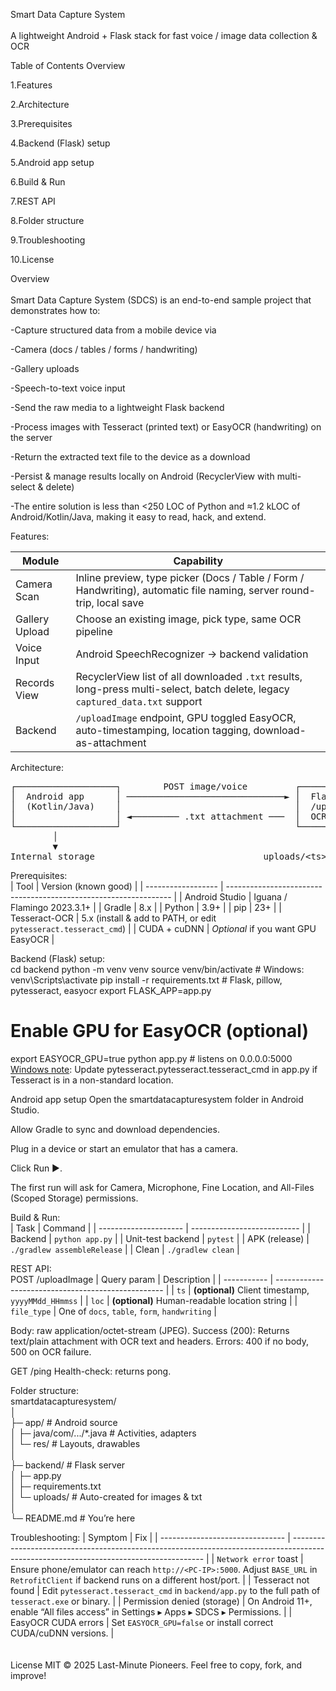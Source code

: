 Smart Data Capture System<br><br>
A lightweight Android + Flask stack for fast voice / image data collection & OCR<br>

Table of Contents
Overview

1.Features

2.Architecture

3.Prerequisites

4.Backend (Flask) setup

5.Android app setup

6.Build & Run

7.REST API

8.Folder structure

9.Troubleshooting

10.License

Overview<br><br>
Smart Data Capture System (SDCS) is an end-to-end sample project that demonstrates how to:

 -Capture structured data from a mobile device via

 -Camera (docs / tables / forms / handwriting)

 -Gallery uploads

 -Speech-to-text voice input

 -Send the raw media to a lightweight Flask backend

 -Process images with Tesseract (printed text) or EasyOCR (handwriting) on the server

 -Return the extracted text file to the device as a download

 -Persist & manage results locally on Android (RecyclerView with multi-select & delete)

 -The entire solution is less than <250 LOC of Python and ≈1.2 kLOC of Android/Kotlin/Java, making it easy to read, hack, and extend.

Features:

| Module             | Capability                                                                                                                    |
| ------------------ | ----------------------------------------------------------------------------------------------------------------------------- |
|   Camera Scan      | Inline preview, type picker (Docs / Table / Form / Handwriting), automatic file naming, server round-trip, local save         |
|   Gallery Upload   | Choose an existing image, pick type, same OCR pipeline                                                                        |
|   Voice Input      | Android SpeechRecognizer → backend validation                                                                                 |
|   Records View     | RecyclerView list of all downloaded `.txt` results, long-press multi-select, batch delete, legacy `captured_data.txt` support |
|   Backend          | `/uploadImage` endpoint, GPU toggled EasyOCR, auto-timestamping, location tagging, download-as-attachment                     |

Architecture:<br>
<pre>
┌───────────────────┐        POST image/voice         ┌────────────────────────┐
│  Android app      │ ──────────────────────────────► │  Flask backend         │
│  (Kotlin/Java)    │                                 │  /uploadImage          │
│                   │ ◄───────── .txt attachment ───  │  OCR (Tesseract/Easy)  │
└───────────────────┘                                 └────────────────────────┘
        │                                                          │
        ▼                                                          ▼
Internal storage                                uploads/&lt;ts&gt;_&lt;type&gt;_&lt;loc&gt;.jpg/.txt
</pre>



Prerequisites:<br>
| Tool               | Version (known good)                                             |
| ------------------ | ---------------------------------------------------------------- |
|   Android Studio   | Iguana / Flamingo 2023.3.1+                                      |
|   Gradle           | 8.x                                                              |
|   Python           | 3.9+                                                             |
|   pip              | 23+                                                              |
|   Tesseract-OCR    | 5.x (install & add to PATH, or edit `pytesseract.tesseract_cmd`) |
|   CUDA + cuDNN     | *Optional* if you want GPU EasyOCR                               |

Backend (Flask) setup:<br>
cd backend
python -m venv venv
source venv/bin/activate          # Windows: venv\Scripts\activate
pip install -r requirements.txt   # Flask, pillow, pytesseract, easyocr
export FLASK_APP=app.py
# Enable GPU for EasyOCR (optional)
export EASYOCR_GPU=true
python app.py                     # listens on 0.0.0.0:5000
<u>Windows note</u>:
Update pytesseract.pytesseract.tesseract_cmd in app.py if Tesseract is in a non-standard location.

Android app setup
Open the smartdatacapturesystem folder in Android Studio.

Allow Gradle to sync and download dependencies.

Plug in a device or start an emulator that has a camera.

Click Run ▶.

The first run will ask for Camera, Microphone, Fine Location, and All-Files (Scoped Storage) permissions.

Build & Run:<br>
| Task                  | Command                     |
| --------------------- | --------------------------- |
|   Backend             | `python app.py`             |
|   Unit-test backend   | `pytest`                    |
|   APK (release)       | `./gradlew assembleRelease` |
|   Clean               | `./gradlew clean`           |

REST API:<br>
POST /uploadImage
| Query param | Description                                        |
| ----------- | -------------------------------------------------- |
| `ts`        | **(optional)** Client timestamp, `yyyyMMdd_HHmmss` |
| `loc`       | **(optional)** Human-readable location string      |
| `file_type` | One of `docs`, `table`, `form`, `handwriting`      |

Body: raw application/octet-stream (JPEG).
Success (200): Returns text/plain attachment with OCR text and headers.
Errors: 400 if no body, 500 on OCR failure.

GET /ping
Health-check: returns pong.

Folder structure:<br>
smartdatacapturesystem/<br>
│<br>
├─ app/                      # Android source<br>
│   ├─ java/com/.../*.java   # Activities, adapters<br>
│   └─ res/                  # Layouts, drawables<br>
│<br>
├─ backend/                  # Flask server<br>
│   ├─ app.py<br>
│   ├─ requirements.txt<br>
│   └─ uploads/              # Auto-created for images & txt<br>
│<br>
└─ README.md                 # You’re here<br>

Troubleshooting:
| Symptom                         | Fix                                                                                                                                    |
| ------------------------------- | -------------------------------------------------------------------------------------------------------------------------------------- |
|   `Network error` toast         | Ensure phone/emulator can reach `http://<PC-IP>:5000`. Adjust `BASE_URL` in `RetrofitClient` if backend runs on a different host/port. |
|   Tesseract not found           | Edit `pytesseract.tesseract_cmd` in `backend/app.py` to the full path of `tesseract.exe` or binary.                                    |
|   Permission denied (storage)   | On Android 11+, enable “All files access” in Settings ▸ Apps ▸ SDCS ▸ Permissions.                                                     |
|   EasyOCR CUDA errors           | Set `EASYOCR_GPU=false` or install correct CUDA/cuDNN versions.                                                                        |
<br><br><br>
License
MIT © 2025 Last-Minute Pioneers. Feel free to copy, fork, and improve!
